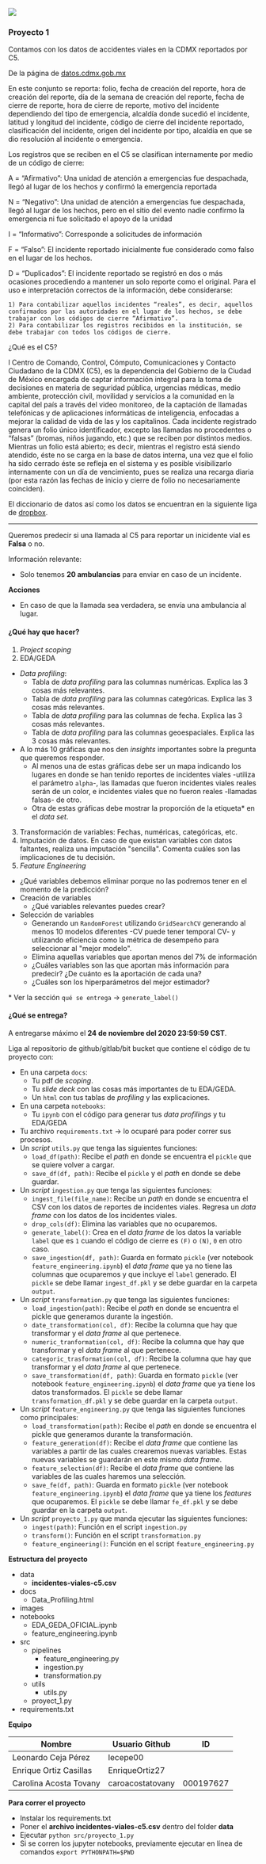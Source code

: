![](./images/itam_logo.png)

### Proyecto 1

Contamos con los datos de accidentes viales en la CDMX reportados por C5.

De la página de [datos.cdmx.gob.mx](https://datos.cdmx.gob.mx)

En este conjunto se reporta: folio, fecha de creación del reporte, hora de creación del reporte, día de la semana de creación del reporte, fecha de cierre de reporte, hora de cierre de reporte, motivo del incidente dependiendo del tipo de emergencia, alcaldía donde sucedió el incidente, latitud y longitud del incidente, código de cierre del incidente reportado, clasificación del incidente, origen del incidente por tipo, alcaldía en que se dio resolución al incidente o emergencia.

Los registros que se reciben en el C5 se clasifican internamente por medio de un código de cierre:

A = “Afirmativo”: Una unidad de atención a emergencias fue despachada, llegó al lugar de los hechos y confirmó la emergencia reportada

N = “Negativo”: Una unidad de atención a emergencias fue despachada, llegó al lugar de los hechos, pero en el sitio del evento nadie confirmo la emergencia ni fue solicitado el apoyo de la unidad

I = “Informativo”: Corresponde a solicitudes de información

F = “Falso”: El incidente reportado inicialmente fue considerado como falso en el lugar de los hechos.

D = “Duplicados”: El incidente reportado se registró en dos o más ocasiones procediendo a mantener un solo reporte como el original. Para el uso e interpretación correctos de la información, debe considerarse:

    1) Para contabilizar aquellos incidentes “reales”, es decir, aquellos confirmados por las autoridades en el lugar de los hechos, se debe trabajar con los códigos de cierre “Afirmativo”.
    2) Para contabilizar los registros recibidos en la institución, se debe trabajar con todos los códigos de cierre.

¿Qué es el C5?

l Centro de Comando, Control, Cómputo, Comunicaciones y Contacto Ciudadano de la CDMX (C5), es la dependencia del Gobierno de la Ciudad de México encargada de captar información integral para la toma de decisiones en materia de seguridad pública, urgencias médicas, medio ambiente, protección civil, movilidad y servicios a la comunidad en la capital del país a través del video monitoreo, de la captación de llamadas telefónicas y de aplicaciones informáticas de inteligencia, enfocadas a mejorar la calidad de vida de las y los capitalinos. Cada incidente registrado genera un folio único identificador, excepto las llamadas no procedentes o “falsas” (bromas, niños jugando, etc.) que se reciben por distintos medios.  Mientras un folio está abierto; es decir, mientras el registro está siendo atendido, éste no se carga en la base de datos interna, una vez que el folio ha sido cerrado éste se refleja en el sistema y es posible visibilizarlo internamente con un día de vencimiento, pues se realiza una recarga diaria (por esta razón las fechas de inicio y cierre de folio no necesariamente coinciden).

El diccionario de datos así como los datos se encuentran en la siguiente liga de [dropbox](https://www.dropbox.com/sh/sj3q1y6gilv6yfv/AABBmm9fGuWzWc6Ueh7xHiBba?dl=0).

***

Queremos predecir si una llamada al C5 para reportar un inicidente vial es **Falsa** o no.

Información relevante:

+ Solo tenemos **20 ambulancias** para enviar en caso de un incidente.

**Acciones**

+ En caso de que la llamada sea verdadera, se envía una ambulancia al lugar.


#### ¿Qué hay que hacer?

1. *Project scoping*
2. EDA/GEDA
+ *Data profiling*:
  + Tabla de *data profiling* para las columnas numéricas. Explica las 3 cosas más relevantes.
  + Tabla de *data profiling* para las columnas categóricas. Explica las 3 cosas más relevantes.
  + Tabla de *data profiling* para las columnas de fecha. Explica las 3 cosas más relevantes.  
  + Tabla de *data profiling* para las columnas geoespaciales. Explica las 3 cosas más relevantes.
+ A lo más 10 gráficas que nos den *insights* importantes sobre la pregunta que queremos responder.
  + Al menos una de estas gráficas debe ser un mapa indicando los lugares en donde se han tenido reportes de incidentes viales -utiliza el parámetro `alpha`-, las llamadas que fueron incidentes viales reales serán de un color, e incidentes viales que no fueron reales -llamadas falsas- de otro.
  + Otra de estas gráficas debe mostrar la proporción de la etiqueta\* en el *data set*.
3. Transformación de variables: Fechas, numéricas, categóricas, etc.
4. Imputación de datos. En caso de que existan variables con datos faltantes, realiza una imputación "sencilla". Comenta cuáles son las implicaciones de tu decisión.
5. *Feature Engineering*
+ ¿Qué variables debemos eliminar porque no las podremos tener en el momento de la predicción?
+ Creación de variables
  + ¿Qué variables relevantes puedes crear?
+ Selección de variables
  + Generando un `RandomForest` utilizando `GridSearchCV` generando al menos 10 modelos diferentes -CV puede tener temporal CV- y utilizando eficiencia como la métrica de desempeño para seleccionar al "mejor modelo".
  + Elimina aquellas variables que aportan menos del 7% de información
  + ¿Cuáles variables son las que aportan más información para predecir? ¿De cuánto es la aportación de cada una?
  + ¿Cuáles son los hiperparámetros del mejor estimador?


\* Ver la sección `qué se entrega` -> `generate_label()`

#### ¿Qué se entrega?

A entregarse máximo el **24 de noviembre del 2020 23:59:59 CST**.

Liga al repositorio de github/gitlab/bit bucket que contiene el código de tu proyecto con:

+ En una carpeta `docs`:
  + Tu pdf de *scoping*.
  + Tu *slide deck* con las cosas más importantes de tu EDA/GEDA.
  + Un `html` con tus tablas de *profiling* y las explicaciones.
+ En una carpeta `notebooks`:
  + Tu `ipynb` con el código para generar tus *data profilings* y tu EDA/GEDA
+ Tu archivo `requirements.txt` -> lo ocuparé para poder correr sus procesos.
+ Un *script* `utils.py` que tenga las siguientes funciones:
    + `load_df(path)`: Recibe el *path* en donde se encuentra el `pickle` que se quiere volver a cargar.
    + `save_df(df, path)`: Recibe el `pickle` y el *path* en donde se debe guardar.
+ Un *script* `ingestion.py` que tenga las siguientes funciones:
   + `ingest_file(file_name)`: Recibe un *path* en donde se encuentra el CSV con los datos de reportes de incidentes viales. Regresa un *data frame* con los datos de los incidentes viales.
   + `drop_cols(df)`: Elimina las variables que no ocuparemos.
   + `generate_label()`: Crea en el *data frame* de los datos la variable `label` que es `1` cuando el código de cierre es `(F)` o `(N)`, `0` en otro caso.
   + `save_ingestion(df, path)`: Guarda en formato `pickle` (ver notebook `feature_engineering.ipynb`) el *data frame* que ya no tiene las columnas que ocuparemos y que incluye el `label` generado. El `pickle` se debe llamar `ingest_df.pkl` y se debe guardar en la carpeta `output`.
+ Un *script* `transformation.py` que tenga las siguientes funciones:
  + `load_ingestion(path)`: Recibe el *path* en donde se encuentra el pickle que generamos durante la ingestión.
  + `date_transformation(col, df)`: Recibe la columna que hay que transformar y el *data frame* al que pertenece.
  + `numeric_tranformation(col, df)`: Recibe la columna que hay que transformar y el *data frame* al que pertenece.
  + `categoric_trasformation(col, df)`: Recibe la columna que hay que transformar y el *data frame* al que pertenece.
  + `save_transformation(df, path)`: Guarda en formato `pickle` (ver notebook `feature_engineering.ipynb`) el *data frame* que ya tiene los datos transformados. El `pickle` se debe llamar `transformation_df.pkl` y se debe guardar en la carpeta `output`.
+ Un *script* `feature_engineering.py` que tenga las siguientes funciones como principales:
  + `load_transformation(path)`: Recibe el *path* en donde se encuentra el pickle que generamos durante la transformación.
  + `feature_generation(df)`: Recibe el *data frame* que contiene las variables a partir de las cuales crearemos nuevas variables. Estas nuevas variables se guardarán en este mismo *data frame*.
  + `feature_selection(df)`: Recibe el *data frame*  que contiene las variables de las cuales haremos una selección.
  + `save_fe(df, path)`: Guarda en formato `pickle` (ver notebook `feature_engineering.ipynb`) el *data frame* que ya tiene los *features* que ocuparemos. El `pickle` se debe llamar `fe_df.pkl` y se debe guardar en la carpeta `output`.
+ Un *script* `proyecto_1.py` que manda ejecutar las siguientes funciones:
  + `ingest(path)`: Función en el script `ingestion.py`
  + `transform()`: Función en el script `transformation.py`
  + `feature_engineering()`: Función en el script `feature_engineering.py`


**Estructura del proyecto**


+ data
    + **incidentes-viales-c5.csv**
+ docs
    + Data_Profiling.html
+ images
+ notebooks
    + EDA_GEDA_OFICIAL.ipynb
    + feature_engineering.ipynb
+ src
    + pipelines
        + feature_engineering.py
        + ingestion.py
        + transformation.py
    + utils
        + utils.py
    + proyect_1.py
+ requirements.txt

**Equipo**

|Nombre|Usuario Github| ID |
|------|--------------|----|
| Leonardo Ceja Pérez | lecepe00 | |
| Enrique Ortiz Casillas | EnriqueOrtiz27 | |
| Carolina Acosta Tovany | caroacostatovany | 000197627 |

**Para correr el proyecto**

+ Instalar los requirements.txt 
+ Poner el **archivo incidentes-viales-c5.csv** dentro del folder **data**
+ Ejecutar `python src/proyecto_1.py`
+ Si se corren los jupyter notebooks, previamente ejecutar en línea de comandos `export PYTHONPATH=$PWD`
